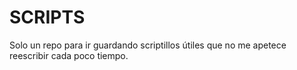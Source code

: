 # SCRIPTS
Solo un repo para ir guardando scriptillos útiles que no me apetece reescribir cada poco tiempo.
